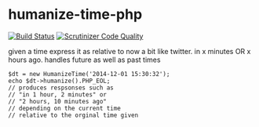 humanize-time-php
=================

  [![Build Status](https://scrutinizer-ci.com/g/freshsauce/humanize-time-php/badges/build.png?b=master)](https://scrutinizer-ci.com/g/freshsauce/humanize-time-php/build-status/master) [![Scrutinizer Code Quality](https://scrutinizer-ci.com/g/freshsauce/humanize-time-php/badges/quality-score.png?b=master)](https://scrutinizer-ci.com/g/freshsauce/humanize-time-php/?branch=master)

  given a time express it as relative to now a bit like twitter. in x minutes OR x hours ago.
  handles future as well as past times


    $dt = new HumanizeTime('2014-12-01 15:30:32');
    echo $dt->humanize().PHP_EOL;
    // produces respsonses such as
    // "in 1 hour, 2 minutes" or
    // "2 hours, 10 minutes ago"
    // depending on the current time
    // relative to the orginal time given
